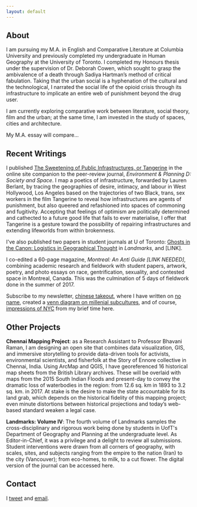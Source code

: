 ```yaml
---
layout: default
---
```



## About

I am pursuing my M.A. in English and Comparative Literature at Columbia University and previously completed my undergraduate in Human Geography at the University of Toronto. I completed my Honours thesis under the supervision of Dr. Deborah Cowen, which sought to grasp the ambivalence of a death through Sadiya Hartman’s method of critical fabulation. Taking that the urban social is a hyphenation of the cultural and the technological, I narrated the social life of the opioid crisis through its infrastructure to implicate an entire web of punishment beyond the drug user.

I am currently exploring comparative work between literature, social theory, film and the urban; at the same time, I am invested in the study of spaces, cities and architecture. 

My M.A. essay will compare...


## Recent Writings

I published [The Sweetening of Public Infrastructures, or Tangerine](http://societyandspace.org/2018/11/27/investigating-infrastructures-a-forum/) in the online site companion to the peer-review journal, *Environment & Planning D: Society and Space*. I map a poetics of infrastructure, forwarded by Lauren Berlant, by tracing the geographies of desire, intimacy, and labour in West Hollywood, Los Angeles based on the trajectories of two Black, trans, sex workers in the film Tangerine to reveal how infrastructures are agents of punishment, but also queered and refashioned into spaces of commoning and fugitivity. Accepting that feelings of optimism are politically determined and cathected to a future good life that fails to ever materialise, I offer that Tangerine is a gesture toward the possibility of repairing infrastructures and extending lifeworlds from within brokenness.

I've also published two papers in student journals at U of Toronto: [Ghosts in the Canon: Logistics in Geographical Thought](https://geography.utoronto.ca/wp-content/uploads/2019/09/Landmarks-2019-Journal-compressed.pdf) in *Landmarks*, and [LINK].

I co-edited a 60-page magazine, *Montreal: An Anti Guide [LINK NEEDED]*, combining academic research and fieldwork with student papers, artwork, poetry, and photo essays on race, gentrification, sexuality, and contested space in Montreal, Canada. This was the culmination of 5 days of fieldwork done in the summer of 2017.

Subscribe to my newsletter, [chinese takeout](https://chinesetakeout.substack.com/), where I have written on [no name](https://chinesetakeout.substack.com/p/contains-numerous-beans), created a [venn diagram on millenial subcultures](https://chinesetakeout.substack.com/p/bad-august-summer), and of course, [impressions of NYC](https://chinesetakeout.substack.com/p/notes-from-the-city) from my brief time here.

## Other Projects

**Chennai Mapping Project**: as a Research Assistant to Professor Bhavani Raman, I am designing an open site that combines data visualization, GIS, and immersive storytelling to provide data-driven tools for activists, environmental scientists, and fisherfolk at the Story of Ennore collective in Chennai, India. Using ArcMap and QGIS, I have georeferenced 16 historical map sheets from the British Library archives. These will be overlaid with maps from the 2015 South Indian Floods and present-day to convey the dramatic loss of waterbodies in the region: from 12.6 sq. km in 1893 to 3.2 sq. km. in 2017. At stake is the desire to make the state accountable for its land grab, which depends on the historical fidelity of this mapping project; even minute distortions between historical projections and today’s web-based standard weaken a legal case.

**Landmarks: Volume IV**: The fourth volume of Landmarks samples the cross-disciplinary and rigorous work being done by students in UofT's Department of Geography and Planning at the undergraduate level. As Editor-in-Chief, it was a privilege and a delight to review all submissions. Student interventions were drawn from all corners of geography, with scales, sites, and subjects ranging from the empire to the nation (Iran) to the city (Vancouver); from eco-homes, to milk, to a cut flower. The digital version of the journal can be accessed here. 

## Contact

I [tweet](https://twitter.com/meephus) and [email](alisonyzhou@gmail.com). 
